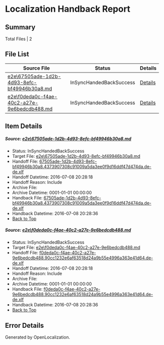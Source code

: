 # <a name='report-top'></a> Localization Handback Report

## Summary
 Total Files | 2

## File List
 Source File | Status | Details 
 ----------- | ------ | ------- 
 [e2e\67505ade-1d2b-4d93-8efc-bf49946b30a8.md](https://github.com/OpenLocalizationTestOrg/oltest/blob/8d095f172cd477d61b305e55f1ed1dd98e995abe/e2e/67505ade-1d2b-4d93-8efc-bf49946b30a8.md) | InSyncHandedBackSuccess | [Details](#c990e1ae2ee6ad397e2799ad8e2055a48845cb101)
 [e2e\f0deda0c-f4ae-40c2-a27e-9e6bedcdb488.md](https://github.com/OpenLocalizationTestOrg/oltest/blob/8d095f172cd477d61b305e55f1ed1dd98e995abe/e2e/f0deda0c-f4ae-40c2-a27e-9e6bedcdb488.md) | InSyncHandedBackSuccess | [Details](#bbdec3f23ef53d3199ae2e26081ef67b942da5814)

## Item Details
##### <a name='c990e1ae2ee6ad397e2799ad8e2055a48845cb101'></a> Source: [e2e\67505ade-1d2b-4d93-8efc-bf49946b30a8.md](https://github.com/OpenLocalizationTestOrg/oltest/blob/8d095f172cd477d61b305e55f1ed1dd98e995abe/e2e/67505ade-1d2b-4d93-8efc-bf49946b30a8.md)
* Status: InSyncHandedBackSuccess
* Target File: [e2e\67505ade-1d2b-4d93-8efc-bf49946b30a8.md](https://github.com/OpenLocalizationTestOrg/oltest-dede-fly/blob/36831adc019548ae52dd59dd169fb2749267fd3b/e2e/67505ade-1d2b-4d93-8efc-bf49946b30a8.md)
* Handoff File: [67505ade-1d2b-4d93-8efc-bf49946b30a8.4373907308c91009a5da3ee0f9d16ddf47d474da.de-de.xlf](https://github.com/OpenLocalizationTestOrg/olhandoff-e2e/blob/08b2ef0b1a2e28bb9a6a78fc5ab7e4a5e84827b7/ol-handoff/OpenLocalizationTestOrg/oltest-dede-fly/ci/ht/67505ade-1d2b-4d93-8efc-bf49946b30a8.4373907308c91009a5da3ee0f9d16ddf47d474da.de-de.xlf)
* Handoff Datetime: 2016-07-08 20:28:18
* Handoff Reason: Include
* Archive File: 
* Archive Datetime: 0001-01-01 00:00:00
* Handback File: [67505ade-1d2b-4d93-8efc-bf49946b30a8.4373907308c91009a5da3ee0f9d16ddf47d474da.de-de.xlf](https://github.com/OpenLocalizationTestOrg/olhandback-e2e/blob/86f493078927e8ded4c83e9a6c45c16b91d8eae0/ol-handback/OpenLocalizationTestOrg/oltest-dede-fly/ci/ht/67505ade-1d2b-4d93-8efc-bf49946b30a8.4373907308c91009a5da3ee0f9d16ddf47d474da.de-de.xlf)
* Handback Datetime: 2016-07-08 20:28:36
* [Back to Top](#report-top)

##### <a name='bbdec3f23ef53d3199ae2e26081ef67b942da5814'></a> Source: [e2e\f0deda0c-f4ae-40c2-a27e-9e6bedcdb488.md](https://github.com/OpenLocalizationTestOrg/oltest/blob/8d095f172cd477d61b305e55f1ed1dd98e995abe/e2e/f0deda0c-f4ae-40c2-a27e-9e6bedcdb488.md)
* Status: InSyncHandedBackSuccess
* Target File: [e2e\f0deda0c-f4ae-40c2-a27e-9e6bedcdb488.md](https://github.com/OpenLocalizationTestOrg/oltest-dede-fly/blob/36831adc019548ae52dd59dd169fb2749267fd3b/e2e/f0deda0c-f4ae-40c2-a27e-9e6bedcdb488.md)
* Handoff File: [f0deda0c-f4ae-40c2-a27e-9e6bedcdb488.90cc1232e6af63518d24a9b55e4996a363e41d64.de-de.xlf](https://github.com/OpenLocalizationTestOrg/olhandoff-e2e/blob/08b2ef0b1a2e28bb9a6a78fc5ab7e4a5e84827b7/ol-handoff/OpenLocalizationTestOrg/oltest-dede-fly/ci/ht/f0deda0c-f4ae-40c2-a27e-9e6bedcdb488.90cc1232e6af63518d24a9b55e4996a363e41d64.de-de.xlf)
* Handoff Datetime: 2016-07-08 20:28:18
* Handoff Reason: Include
* Archive File: 
* Archive Datetime: 0001-01-01 00:00:00
* Handback File: [f0deda0c-f4ae-40c2-a27e-9e6bedcdb488.90cc1232e6af63518d24a9b55e4996a363e41d64.de-de.xlf](https://github.com/OpenLocalizationTestOrg/olhandback-e2e/blob/86f493078927e8ded4c83e9a6c45c16b91d8eae0/ol-handback/OpenLocalizationTestOrg/oltest-dede-fly/ci/ht/f0deda0c-f4ae-40c2-a27e-9e6bedcdb488.90cc1232e6af63518d24a9b55e4996a363e41d64.de-de.xlf)
* Handback Datetime: 2016-07-08 20:28:36
* [Back to Top](#report-top)


## Error Details

Generated by OpenLocalization.
